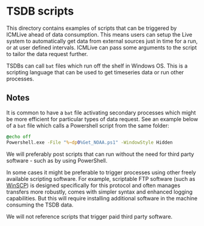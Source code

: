 # TSDB scripts
This directory contains examples of scripts that can be triggered by ICMLive ahead of data consumption. This means users can setup the Live system to automatically get data from external sources just in time for a run, or at user defined intervals. ICMLive can pass some arguments to the script to tailor the data request further.

TSDBs can call `bat` files which run off the shelf in Windows OS. This is a scripting language that can be used to get timeseries data or run other processes. 

## Notes
It is common to have a `bat` file activating secondary processes which might be more efficient for particular types of data request. See an example below of a `bat` file which calls a Powershell script from the same folder:
```bat
@echo off
Powershell.exe -File "%~dp0%Get_NOAA.ps1" -WindowStyle Hidden
```

We will preferably post scripts that can run without the need for third party software - such as by using PowerShell. 

In some cases it might be preferable to trigger processes using other freely available scripting software. For example, scriptable FTP software (such as [WinSCP](https://winscp.net/eng/index.php)) is designed specifically for this protocol and often manages transfers more robustly, comes with simpler syntax and enhanced logging capabilities. But this will require installing additional software in the machine consuming the TSDB data.

We will not reference scripts that trigger paid third party software.
